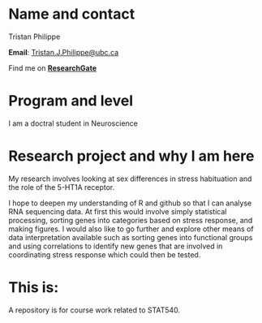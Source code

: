 # Name and contact
Tristan Philippe

**Email**: Tristan.J.Philippe@ubc.ca

Find me on **[ResearchGate](https://www.researchgate.net/profile/Tristan_Philippe)**

# Program and level
I am a doctral student in Neuroscience 

# Research project and why I am here
My research involves looking at sex differences in stress habituation and the role of the 5-HT1A receptor.

I hope to deepen my understanding of R and github so that I can analyse RNA sequencing data. At first this would involve simply statistical processing, sorting genes into categories based on stress response, and making figures. I would also like to go further and explore other means of data interpretation available such as sorting genes into functional groups and using correlations to identify new genes that are involved in coordinating stress response which could then be tested.

# This is:
A repository is for course work related to STAT540.
